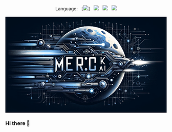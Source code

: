 <div align="center">
  Language:
  &nbsp;
  [<a title="English" href="./README.md"><kbd><img width="20px" src="https://flagicons.lipis.dev/flags/4x3/gb.svg"></kbd></a>]
  &nbsp;
  <a title="Chinese" href="./README-Zh.md"><kbd><img width="20px" src="https://flagicons.lipis.dev/flags/4x3/cn.svg"></kbd></a>
  &nbsp;
  <a title="Japanese" href="./README.ja.md"><kbd><img width="20px" src="https://flagicons.lipis.dev/flags/4x3/jp.svg"></kbd></a> 
  &nbsp;
  <a title="Korean" href="./README.kr.md"><kbd><img width="20px" src="https://flagicons.lipis.dev/flags/4x3/kr.svg"></kbd></a> 
  <br/>
  <br/>
  
  <img src="https://github.com/MercKAi/MercKAi/blob/main/img/merkai.png" width="600" height="300" style="display: block; margin: 0 auto;">
</div>

### Hi there 👋



<!--
**MercKAi/MercKAi** is a ✨ _special_ ✨ repository because its `README.md` (this file) appears on your GitHub profile.

Here are some ideas to get you started:

- 🔭 I’m currently working on ...
- 🌱 I’m currently learning ...
- 👯 I’m looking to collaborate on ...
- 🤔 I’m looking for help with ...
- 💬 Ask me about ...
- 📫 How to reach me: ...
- 😄 Pronouns: ...
- ⚡ Fun fact: ...
-->
